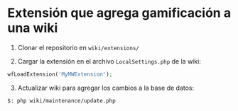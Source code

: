 # Extensión que agrega gamificación a una wiki

1. Clonar el repositorio en `wiki/extensions/`

2. Cargar la extensión en el archivo `LocalSettings.php` de la wiki: 

```php
wfLoadExtension('MyMWExtension');
```

3. Actualizar wiki para agregar los cambios a la base de datos:

```bash
$: php wiki/maintenance/update.php
```
